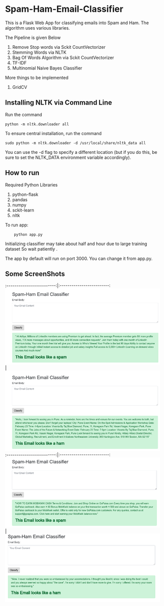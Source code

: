 # Spam-Ham-Email-Classifier
This is a Flask Web App for classifying emails into Spam and Ham. The algorithm uses various libraries.

The Pipeline is given Below

1. Remove Stop words via Sckit CountVectorizer
2. Stemming Words via NLTK
3. Bag Of Words Algorithm  via Sckit CountVectorizer
4. TF-IDF
5. Multinomial Naive Bayes Classifier

More things to be implemented
1. GridCV


## Installing NLTK via Command Line
Run the command 
```
python -m nltk.downloader all
``` 
To ensure central installation, run the command 
```
sudo python -m nltk.downloader -d /usr/local/share/nltk_data all
```

 You can use the -d flag to specify a different location (but if you do this, be sure to set the NLTK_DATA environment variable accordingly).


## How to run
Required Python Libraries
1. python-flask
2. pandas
3. numpy
3. sckit-learn
4. nltk

To run app:
```
	python app.py
```
Initializing classifier may take about half and hour due to large training dataset So wait patiently .

The app by default will run on port 3000. You can change it from app.py.


## Some ScreenShots

:-------------------------:|:-------------------------:
![Spam 1](https://raw.githubusercontent.com/Adityajn/Spam-Ham-Email-Classifier/master/Screenshots/spam1.png?token=AQLOt0Gho621qsIHt9wng2QGtUCxL2JJks5ajdhiwA%3D%3D)  		 |  ![Ham 1](https://raw.githubusercontent.com/Adityajn/Spam-Ham-Email-Classifier/master/Screenshots/ham1.png?token=AQLOt_J1bAUkGPM3N0eZS2GM1MRnF5JRks5ajdglwA%3D%3D)
:-------------------------:|:-------------------------:
![Spam 2](https://raw.githubusercontent.com/Adityajn/Spam-Ham-Email-Classifier/master/Screenshots/spam2.png?token=AQLOtyAfwyZn1nK01NxZIZ9JcU2LjvJCks5ajdh5wA%3D%3D)  		 |  ![Ham 2](https://raw.githubusercontent.com/Adityajn/Spam-Ham-Email-Classifier/master/Screenshots/ham2.png?token=AQLOtxSB_WU9Gjsf6Bxk28bwIFtb8Vwaks5ajdhOwA%3D%3D)
